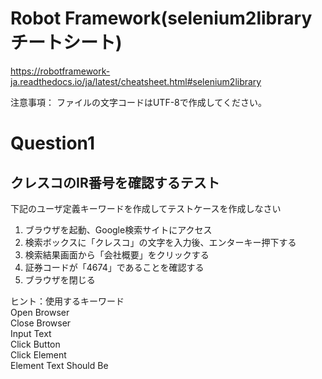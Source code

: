 # Robot Framework(selenium2library チートシート)
  https://robotframework-ja.readthedocs.io/ja/latest/cheatsheet.html#selenium2library
  
  注意事項：
  ファイルの文字コードはUTF-8で作成してください。
  
# Question1 
## クレスコのIR番号を確認するテスト
  下記のユーザ定義キーワードを作成してテストケースを作成しなさい
  1. ブラウザを起動、Google検索サイトにアクセス
  2. 検索ボックスに「クレスコ」の文字を入力後、エンターキー押下する
  3. 検索結果画面から「会社概要」をクリックする
  4. 証券コードが「4674」であることを確認する
  5. ブラウザを閉じる

ヒント：使用するキーワード  
Open Browser   
Close Browser  
Input Text  
Click Button  
Click Element  
Element Text Should Be  